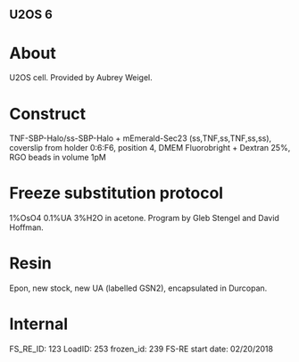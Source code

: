 ## U2OS 6

# About
U2OS cell. Provided by Aubrey Weigel.

# Construct
TNF-SBP-Halo/ss-SBP-Halo + mEmerald-Sec23 (ss,TNF,ss,TNF,ss,ss), coverslip from holder 0:6:F6, position 4, DMEM Fluorobright + Dextran 25%, RGO beads in volume 1pM

# Freeze substitution protocol
1%OsO4 0.1%UA 3%H2O in acetone. Program by Gleb Stengel and David Hoffman.

# Resin
Epon, new stock, new UA (labelled GSN2), encapsulated in Durcopan.

# Internal
FS_RE_ID: 123
LoadID: 253
frozen_id: 239
FS-RE start date: 02/20/2018